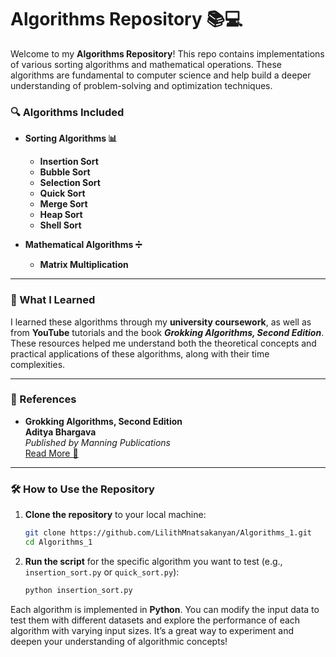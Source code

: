 # **Algorithms Repository 📚💻**

Welcome to my **Algorithms Repository**! This repo contains implementations of various sorting algorithms and mathematical operations. These algorithms are fundamental to computer science and help build a deeper understanding of problem-solving and optimization techniques.

### **🔍 Algorithms Included**

- **Sorting Algorithms 📊**  
  - **Insertion Sort**  
  - **Bubble Sort**  
  - **Selection Sort**  
  - **Quick Sort**  
  - **Merge Sort**  
  - **Heap Sort**  
  - **Shell Sort**

- **Mathematical Algorithms ➗**  
  - **Matrix Multiplication**

---

### **📖 What I Learned**

I learned these algorithms through my **university coursework**, as well as from **YouTube** tutorials and the book **_Grokking Algorithms, Second Edition_**. These resources helped me understand both the theoretical concepts and practical applications of these algorithms, along with their time complexities.

---

### **🔗 References**

- **Grokking Algorithms, Second Edition**  
  **Aditya Bhargava**  
  _Published by Manning Publications_  
  [Read More 📘](https://www.oreilly.com/library/view/grokking-algorithms-second/9781633438538VE/)

---

### **🛠️ How to Use the Repository**

1. **Clone the repository** to your local machine:
   ```bash
   git clone https://github.com/LilithMnatsakanyan/Algorithms_1.git
   cd Algorithms_1
   ```

2. **Run the script** for the specific algorithm you want to test (e.g., `insertion_sort.py` or `quick_sort.py`):
   ```bash
   python insertion_sort.py
   ```

Each algorithm is implemented in **Python**. You can modify the input data to test them with different datasets and explore the performance of each algorithm with varying input sizes. It’s a great way to experiment and deepen your understanding of algorithmic concepts!
